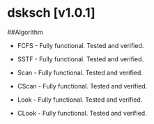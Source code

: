 # dsksch [v1.0.1]

##Algorithm

- FCFS - Fully functional. Tested and verified.

- SSTF - Fully functional. Tested and verified.

- Scan - Fully functional. Tested and verified.

- CScan - Fully functional. Tested and verified.

- Look - Fully functional. Tested and verified.

- CLook - Fully functional. Tested and verified.
